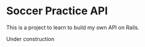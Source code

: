 # Soccer Practice API

This is a project to learn to build my own API on Rails.

Under construction


